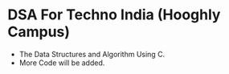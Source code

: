 # DSA For Techno India (Hooghly Campus)

- The Data Structures and Algorithm Using C.
- More Code will be added.
